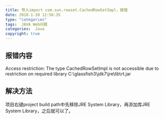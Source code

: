 ```yaml
---
title: 导入import com.sun.rowset.CachedRowSetImpl，报错
date: 2018-1-10 12:56:35
type: "categories"
tags:  JAVA Web问题
categories:  Java
copyright: true
---
```


## 报错内容
Access restriction: The type CachedRowSetImpl is not accessible due to restriction on required library C:\glassfish3\jdk7\jre\lib\rt.jar
## 解决方法
项目右键project build path中先移除JRE System Library，再添加库JRE System Library，之后就可以了。